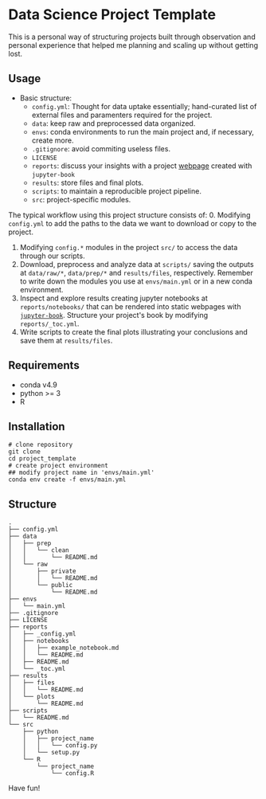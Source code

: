 # Data Science Project Template

This is a personal way of structuring projects built through observation and personal experience that helped me planning and scaling up without getting lost.

## Usage
- Basic structure:
    - `config.yml`: Thought for data uptake essentially; hand-curated list of external files and paramenters required for the project.
    - `data`: keep raw and preprocessed data organized.  
    - `envs`: conda environments to run the main project and, if necessary, create more.
    - `.gitignore`: avoid commiting useless files.
    - `LICENSE`
    - `reports`: discuss your insights with a project [webpage](https://miqg.github.io/project_template/intro.html) created with `jupyter-book`
    - `results`: store files and final plots.
    - `scripts`: to maintain a reproducible project pipeline.
    - `src`: project-specific modules.

The typical workflow using this project structure consists of:
0. Modifying `config.yml` to add the paths to the data we want to download or copy to the project.
1. Modifying `config.*` modules in the project `src/` to access the data through our scripts.
2. Download, preprocess and analyze data at `scripts/` saving the outputs at `data/raw/*`, `data/prep/*` and `results/files`, respectively. Remember to write down the modules you use at `envs/main.yml` or in a new conda environment.
3. Inspect and explore results creating jupyter notebooks at `reports/notebooks/` that can be rendered into static webpages with [`jupyter-book`](https://jupyterbook.org/intro.html). Structure your project's book by modifying `reports/_toc.yml`.
4. Write scripts to create the final plots illustrating your conclusions and save them at `results/files`.
    
## Requirements
- conda v4.9
- python >= 3
- R

## Installation
```shell
# clone repository
git clone
cd project_template
# create project environment
## modify project name in 'envs/main.yml'
conda env create -f envs/main.yml
```

## Structure
```shell
.
├── config.yml
├── data
│   ├── prep
│   │   └── clean
│   │       └── README.md
│   └── raw
│       ├── private
│       │   └── README.md
│       └── public
│           └── README.md
├── envs
│   └── main.yml
├── .gitignore
├── LICENSE
├── reports
│   ├── _config.yml
│   ├── notebooks
│   │   ├── example_notebook.md
│   │   └── README.md
│   ├── README.md
│   └── _toc.yml
├── results
│   ├── files
│   │   └── README.md
│   └── plots
│       └── README.md
├── scripts
│   └── README.md
└── src
    ├── python
    │   ├── project_name
    │   │   └── config.py
    │   └── setup.py
    └── R
        └── project_name
            └── config.R
```

Have fun!
